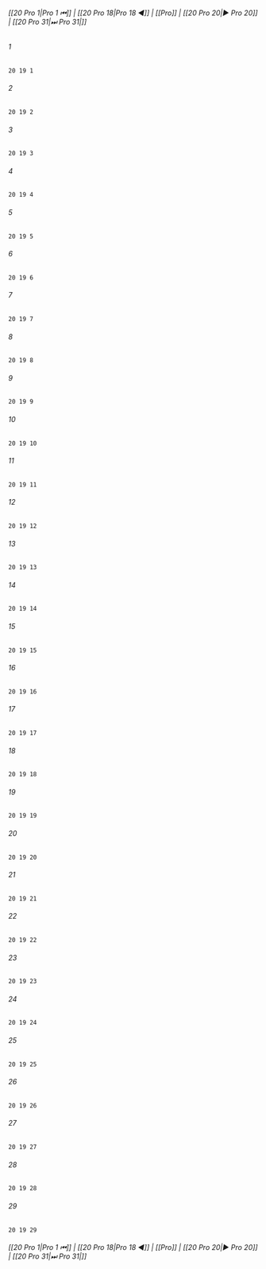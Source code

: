 
###### [[20 Pro 1|Pro 1 ⏮]] | [[20 Pro 18|Pro 18 ◀]] | [[Pro]] | [[20 Pro 20|▶ Pro 20]] | [[20 Pro 31|⏭ Pro 31|]]

###### 1
``` verse
20 19 1 
```
###### 2
``` verse
20 19 2 
```
###### 3
``` verse
20 19 3 
```
###### 4
``` verse
20 19 4 
```
###### 5
``` verse
20 19 5 
```
###### 6
``` verse
20 19 6 
```
###### 7
``` verse
20 19 7 
```
###### 8
``` verse
20 19 8 
```
###### 9
``` verse
20 19 9 
```
###### 10
``` verse
20 19 10 
```
###### 11
``` verse
20 19 11 
```
###### 12
``` verse
20 19 12 
```
###### 13
``` verse
20 19 13 
```
###### 14
``` verse
20 19 14 
```
###### 15
``` verse
20 19 15 
```
###### 16
``` verse
20 19 16 
```
###### 17
``` verse
20 19 17 
```
###### 18
``` verse
20 19 18 
```
###### 19
``` verse
20 19 19 
```
###### 20
``` verse
20 19 20 
```
###### 21
``` verse
20 19 21 
```
###### 22
``` verse
20 19 22 
```
###### 23
``` verse
20 19 23 
```
###### 24
``` verse
20 19 24 
```
###### 25
``` verse
20 19 25 
```
###### 26
``` verse
20 19 26 
```
###### 27
``` verse
20 19 27 
```
###### 28
``` verse
20 19 28 
```
###### 29
``` verse
20 19 29 
```

###### [[20 Pro 1|Pro 1 ⏮]] | [[20 Pro 18|Pro 18 ◀]] | [[Pro]] | [[20 Pro 20|▶ Pro 20]] | [[20 Pro 31|⏭ Pro 31|]]

